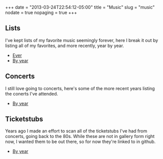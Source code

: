 +++
date = "2013-03-24T22:54:12-05:00"
title = "Music"
slug = "music"
nodate = true
nopaging = true
+++

## Lists

I've kept lists of my favorite music seemingly forever, here I break it out by listing all of my favorites, and more recently, year by year.

* [Ever](/music-best-ever)
* [By year](/music-best-by-year)

## Concerts

I still love going to concerts, here's some of the more recent years listing the conerts I've attended.

* [By year](/music-concerts)

## Ticketstubs

Years ago I made an effort to scan all of the ticketstubs I've had from concerts, going back to the 80s. While these are not in gallery form right now, I wanted them to be out there, so for now they're linked to in github. 

* [By year](https://github.com/philcryer/wwebsites/tree/master/ticketstubs.philcryer.com/galleries)
